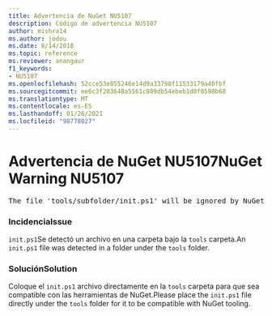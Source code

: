 ```yaml
---
title: Advertencia de NuGet NU5107
description: Código de advertencia NU5107
author: mishra14
ms.author: jodou
ms.date: 8/14/2018
ms.topic: reference
ms.reviewer: anangaur
f1_keywords:
- NU5107
ms.openlocfilehash: 52cce53e855246e14d9a33798f11533179a40fbf
ms.sourcegitcommit: ee6c3f203648a5561c809db54ebeb1d0f0598b68
ms.translationtype: MT
ms.contentlocale: es-ES
ms.lasthandoff: 01/26/2021
ms.locfileid: "98778027"
---
```

# <a name="nuget-warning-nu5107"></a><span data-ttu-id="e3450-103">Advertencia de NuGet NU5107</span><span class="sxs-lookup"><span data-stu-id="e3450-103">NuGet Warning NU5107</span></span>
<pre>The file 'tools/subfolder/init.ps1' will be ignored by NuGet because it is not directly under 'tools' folder. Place the file directly under 'tools' folder.</pre>

### <a name="issue"></a><span data-ttu-id="e3450-104">Incidencia</span><span class="sxs-lookup"><span data-stu-id="e3450-104">Issue</span></span>

<span data-ttu-id="e3450-105">`init.ps1`Se detectó un archivo en una carpeta bajo la `tools` carpeta.</span><span class="sxs-lookup"><span data-stu-id="e3450-105">An `init.ps1` file was detected in a folder under the `tools` folder.</span></span>


### <a name="solution"></a><span data-ttu-id="e3450-106">Solución</span><span class="sxs-lookup"><span data-stu-id="e3450-106">Solution</span></span>

<span data-ttu-id="e3450-107">Coloque el `init.ps1` archivo directamente en la `tools` carpeta para que sea compatible con las herramientas de NuGet.</span><span class="sxs-lookup"><span data-stu-id="e3450-107">Please place the `init.ps1` file directly under the `tools` folder for it to be compatible with NuGet tooling.</span></span>

